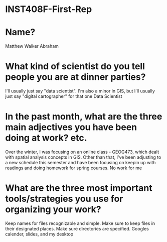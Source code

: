 # INST408F-First-Rep

# Name? 
Matthew Walker
Abraham
# What kind of scientist do you tell people you are at dinner parties? 
I'll usually just say "data scientist". I'm also a minor in GIS, but I'll usually just say "digital cartographer" for that one
Data Scientist
# In the past month, what are the three main adjectives you have been doing at work? etc. 
Over the winter, I was focusing on an online class - GEOG473, which dealt with spatial analysis concepts in GIS. Other than that, I've been
adjusting to a new schedule this semester and have been focusing on keepin up with readings and doing homework for spring courses. 
No work for me
# What are the three most important tools/strategies you use for organizing your work? 
Keep names for files recognizable and simple. Make sure to keep files in their designated places. Make sure directories are specified. 
Googles calender, slides, and my desktop
